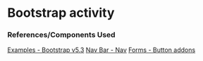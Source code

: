 <h1>Bootstrap activity</h1>

<h3>References/Components Used</h3>

[Examples - Bootstrap v5.3](https://getbootstrap.com/docs/5.3/examples/)
[Nav Bar - Nav](https://getbootstrap.com/docs/5.3/components/navbar/)
[Forms - Button addons](https://getbootstrap.com/docs/5.3/forms/input-group/)
